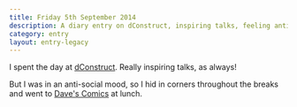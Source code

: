 ```yaml
---
title: Friday 5th September 2014
description: A diary entry on dConstruct, inspiring talks, feeling anti-social, and buying a bunch of comics
category: entry
layout: entry-legacy
---
```


I spent the day at [dConstruct](http://2014.dconstruct.org/). Really inspiring talks, as always!

But I was in an anti-social mood, so I hid in corners throughout the breaks and went to [Dave's Comics](http://www.davescomics.co.uk/) at lunch.
